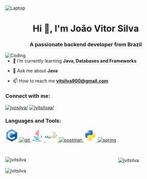 <img align= "center" alt = "Laptop"  src = "https://user-images.githubusercontent.com/74038190/241765440-80728820-e06b-4f96-9c9e-9df46f0cc0a5.gif">

<h1 align="center">Hi 👋, I'm João Vitor Silva</h1>
<h3 align="center">A passionate backend developer from Brazil</h3>
<img align= "right" alt = "Coding" width = 550 src = "https://user-images.githubusercontent.com/74038190/225813708-98b745f2-7d22-48cf-9150-083f1b00d6c9.gif">

- 🌱 I’m currently learning **Java, Databases and Frameworks**

- 💬 Ask me about **Java**

- 📫 How to reach me **vitsilva900@gmail.com**

<h3 align="left">Connect with me:</h3>
<p align="left">
<a href="https://linkedin.com/in/https://www.linkedin.com/in/jvosilva/" target="blank"><img align="center" src="https://raw.githubusercontent.com/rahuldkjain/github-profile-readme-generator/master/src/images/icons/Social/linked-in-alt.svg" alt="jvosilva/" height="30" width="40" /></a>
<a href="https://instagram.com/https://instagram.com/jvitsilvaa?igshid=zdc4odbmnjlmnq==" target="blank"><img align="center" src="https://raw.githubusercontent.com/rahuldkjain/github-profile-readme-generator/master/src/images/icons/Social/instagram.svg" alt="jvitsilvaa/" height="30" width="40" /></a>
</p>

<h3 align="left">Languages and Tools:</h3>
<p align="left"> <a href="https://www.cprogramming.com/" target="_blank" rel="noreferrer"> 
<img src="https://raw.githubusercontent.com/devicons/devicon/master/icons/c/c-original.svg" alt="c" width="40" height="40"/> </a> <a href="https://git-scm.com/" target="_blank" rel="noreferrer"> 
<img src="https://www.vectorlogo.zone/logos/git-scm/git-scm-icon.svg" alt="git" width="40" height="40"/> </a> <a href="https://www.java.com" target="_blank" rel="noreferrer"> 
<img src="https://raw.githubusercontent.com/devicons/devicon/master/icons/java/java-original.svg" alt="java" width="40" height="40"/> </a> <a href="https://www.mysql.com/" target="_blank" rel="noreferrer"> 
<img src="https://raw.githubusercontent.com/devicons/devicon/master/icons/mysql/mysql-original-wordmark.svg" alt="mysql" width="40" height="40"/> </a> <a href="https://postman.com" target="_blank" rel="noreferrer"> 
<img src="https://www.vectorlogo.zone/logos/getpostman/getpostman-icon.svg" alt="postman" width="40" height="40"/> </a> <a href="https://www.python.org" target="_blank" rel="noreferrer"> 
<img src="https://raw.githubusercontent.com/devicons/devicon/master/icons/python/python-original.svg" alt="python" width="40" height="40"/> </a> <a href="https://spring.io/" target="_blank" rel="noreferrer"> 
<img src="https://www.vectorlogo.zone/logos/springio/springio-icon.svg" alt="spring" width="40" height="40"/> </a> </p>

<br>

<p><img align="left" width = 350 src="https://github-readme-stats.vercel.app/api/top-langs?username=jvitsilva&show_icons=true&theme=tokyonight&locale=en&layout=compact" alt="jvitsilva" /></p>

<p>&nbsp;<img align="center" width = 400 src="https://github-readme-stats.vercel.app/api?username=jvitsilva&show_icons=true&theme=tokyonight&locale=en" alt="jvitsilva" /></p>

<p><img align="center" width = 500 src="https://github-readme-streak-stats.herokuapp.com/?user=jvitsilva&theme=tokyonight" alt="jvitsilva" /></p>






<!--

<img width=100% src="https://capsule-render.vercel.app/api?type=waving&color=282c34&height=180&section=header&animation=twinkling&fontAlignY=35"/>

[![Typing SVG](https://readme-typing-svg.herokuapp.com/?color=90b302&size=30&center=true&vCenter=true&width=1000&lines=OLÁ,+MEU+NOME+É+JOÃO;ESTUDANTE+DE+CIÊNCIA+DA+COMPUTAÇÃO;SEJA+BEM-VINDO!+:%29)](https://git.io/typing-svg)



<div align="center">  
  <img width="49%" height="195px" src="https://github-readme-stats.vercel.app/api?username=jvitsilva&show_icons=true&count_private=true&hide_border=true&title_color=90b302&icon_color=90b302&text_color=dadada&bg_color=0d1117" alt="João Vitor Oliveira da Silva github stats" /> 
  <img width="41%" height="195px" src="https://github-readme-stats.vercel.app/api/top-langs/?username=jvitsilva&layout=compact&hide_border=true&title_color=90b302&text_color=dadada&bg_color=0d1117" />
</div>



<div align="center" style="display: inline_block"><br> 
 <img alt="C" height="40" width="40" src="https://cdn.jsdelivr.net/gh/devicons/devicon/icons/c/c-original.svg" />       
  <img alt="Python" height="40" width="40" src="https://raw.githubusercontent.com/devicons/devicon/master/icons/python/python-original.svg">
  <img alt="Java" height="40" width="40" src="https://cdn.jsdelivr.net/gh/devicons/devicon/icons/java/java-original.svg" />
  
 <!--<img alt="github" height="40" width="40" src="https://github.com/duribeiro/duribeiro/blob/main/assets/GitHub.png">  
  <img alt="linux" height="40" width="40" src="https://raw.githubusercontent.com/devicons/devicon/master/icons/linux/linux-original.svg">   
  
</div>


  
  <div align="center">
<a href="https://instagram.com/vit.silv4"  target="_blank"><img src="https://img.shields.io/badge/-Instagram-%23E4405F?style=for-the-badge&logo=instagram&logoColor=white" target="_blank"></a>
  <a href = "mailto:vitsilva900@gmail.com"><img src="https://img.shields.io/badge/-Gmail-%23333?style=for-the-badge&logo=gmail&logoColor=white" target="_blank"></a>
  <a href="https://www.linkedin.com/in/jvosilva/" target="_blank"><img src="https://img.shields.io/badge/-LinkedIn-%230077B5?style=for-the-badge&logo=linkedin&logoColor=white" target="_blank"></a> 
</div>
  
  

</div> 

 <!--<div align="center">
<br><p align="centre"><b>Visitors Count</b></p>  
<p align="center"><img align="center" src="https://profile-counter.glitch.me/{jvitsilva}/count.svg" /></p> 
<br></div> 

<img width=100% src="https://capsule-render.vercel.app/api?type=waving&color=282c34&height=120&section=footer"/>

-->
